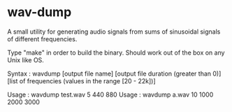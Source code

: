 # wav-dump
A small utility for generating audio signals from sums of sinusoidal signals of different frequencies.

Type "make" in order to build the binary. Should work out of the box on any Unix like OS.

Syntax  : wavdump
	  [output file name]
	  [output file duration (greater than 0)]
	  [list of frequencies (values in the range [20 - 22k])]

Usage   : wavdump test.wav 5 440 880
Usage   : wavdump a.wav 10 1000 2000 3000
